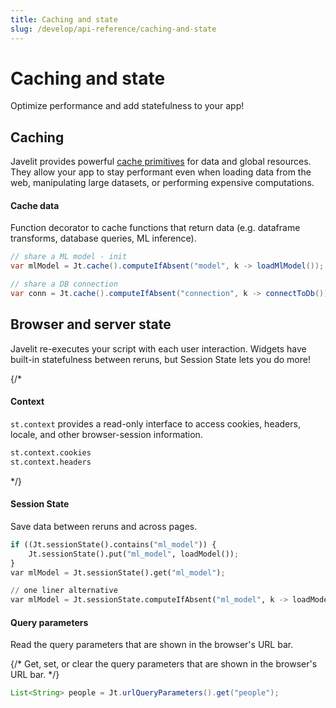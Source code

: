 ```yaml
---
title: Caching and state
slug: /develop/api-reference/caching-and-state
---
```


# Caching and state

Optimize performance and add statefulness to your app!

## Caching

Javelit provides powerful [cache primitives](/develop/concepts/architecture/caching) for data and global resources. 
They allow your app to stay performant even when loading data from the web, manipulating large datasets, or performing expensive computations.

<TileContainer>

<RefCard href="/develop/api-reference/caching-and-state/jt.cache" size="full">

<h4>Cache data</h4>

Function decorator to cache functions that return data (e.g. dataframe transforms, database queries, ML inference).

```java
// share a ML model - init 
var mlModel = Jt.cache().computeIfAbsent("model", k -> loadMlModel());

// share a DB connection
var conn = Jt.cache().computeIfAbsent("connection", k -> connectToDb());
```

</RefCard>

</TileContainer>

## Browser and server state

Javelit re-executes your script with each user interaction. 
Widgets have built-in statefulness between reruns, but Session State lets you do more!

<TileContainer>
{/*
<RefCard href="/develop/api-reference/caching-and-state/st.context">

<h4>Context</h4>

`st.context` provides a read-only interface to access cookies, headers, locale, and other browser-session information.

```python
st.context.cookies
st.context.headers
```

</RefCard>

*/}

<RefCard href="/develop/api-reference/caching-and-state/jt.sessionstate" size="two-third">

<h4>Session State</h4>

Save data between reruns and across pages.

```python
if ((Jt.sessionState().contains("ml_model")) {
    Jt.sessionState().put("ml_model", loadModel());
}
var mlModel = Jt.sessionState().get("ml_model");

// one liner alternative
var mlModel = Jt.sessionState.computeIfAbsent("ml_model", k -> loadModel());
```

</RefCard>
<RefCard href="/develop/api-reference/caching-and-state/st.query_params">

<h4>Query parameters</h4>

Read the query parameters that are shown in the browser's URL bar. 

{/* Get, set, or clear the query parameters that are shown in the browser's URL bar. */}

```java
List<String> people = Jt.urlQueryParameters().get("people");



```

</RefCard>

</TileContainer>
